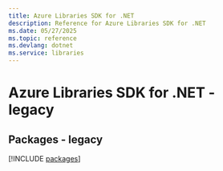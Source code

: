 ```yaml
---
title: Azure Libraries SDK for .NET
description: Reference for Azure Libraries SDK for .NET
ms.date: 05/27/2025
ms.topic: reference
ms.devlang: dotnet
ms.service: libraries
---
```

# Azure Libraries SDK for .NET - legacy
## Packages - legacy
[!INCLUDE [packages](libraries-index.md)]